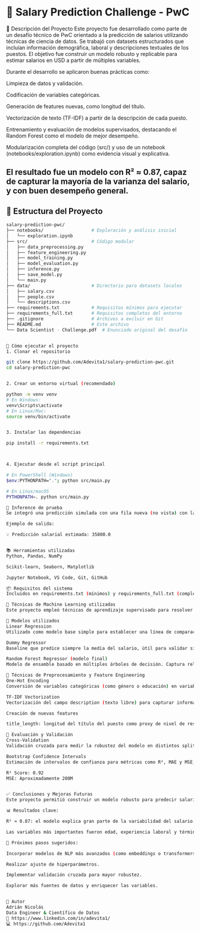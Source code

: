 # 💼 Salary Prediction Challenge - PwC

🧾 Descripción del Proyecto
Este proyecto fue desarrollado como parte de un desafío técnico de PwC orientado a la predicción de salarios utilizando técnicas de ciencia de datos. Se trabajó con datasets estructurados que incluían información demográfica, laboral y descripciones textuales de los puestos. El objetivo fue construir un modelo robusto y replicable para estimar salarios en USD a partir de múltiples variables.

Durante el desarrollo se aplicaron buenas prácticas como:

Limpieza de datos y validación.

Codificación de variables categóricas.

Generación de features nuevas, como longitud del título.

Vectorización de texto (TF-IDF) a partir de la descripción de cada puesto.

Entrenamiento y evaluación de modelos supervisados, destacando el Random Forest como el modelo de mejor desempeño.

Modularización completa del código (src/) y uso de un notebook (notebooks/exploration.ipynb) como evidencia visual y explicativa.

El resultado fue un modelo con R² ≈ 0.87, capaz de capturar la mayoría de la varianza del salario, y con buen desempeño general.
---

## 📁 Estructura del Proyecto

```bash
salary-prediction-pwc/
├── notebooks/                  # Exploración y análisis inicial
│   └── exploration.ipynb
├── src/                        # Código modular
│   ├── data_preprocessing.py
│   ├── feature_engineering.py
│   ├── model_training.py
│   ├── model_evaluation.py
│   ├── inference.py
│   ├── save_model.py
│   └── main.py
├── data/                       # Directorio para datasets locales
│   ├── salary.csv
│   ├── people.csv
│   └── descriptions.csv
├── requirements.txt            # Requisitos mínimos para ejecutar
├── requirements_full.txt       # Requisitos completos del entorno
├── .gitignore                  # Archivos a excluir en Git
├── README.md                   # Este archivo
└── Data Scientist - Challenge.pdf  # Enunciado original del desafío


🚀 Cómo ejecutar el proyecto
1. Clonar el repositorio

git clone https://github.com/Adevita1/salary-prediction-pwc.git
cd salary-prediction-pwc


2. Crear un entorno virtual (recomendado)

python -m venv venv
# En Windows:
venv\Scripts\activate
# En Linux/Mac:
source venv/bin/activate


3. Instalar las dependencias

pip install -r requirements.txt



4. Ejecutar desde el script principal

# En PowerShell (Windows)
$env:PYTHONPATH="."; python src/main.py

# En Linux/macOS
PYTHONPATH=. python src/main.py

🧠 Inference de prueba
Se integró una predicción simulada con una fila nueva (no vista) con las mismas transformaciones aplicadas durante el entrenamiento, asegurando compatibilidad de columnas y estructura.

Ejemplo de salida:

💡 Predicción salarial estimada: 35800.0


📚 Herramientas utilizadas
Python, Pandas, NumPy

Scikit-learn, Seaborn, Matplotlib

Jupyter Notebook, VS Code, Git, GitHub

📦 Requisitos del sistema
Incluidos en requirements.txt (mínimos) y requirements_full.txt (completo del entorno local de desarrollo).

🤖 Técnicas de Machine Learning utilizadas
Este proyecto empleó técnicas de aprendizaje supervisado para resolver un problema de regresión (predicción de salarios a partir de variables demográficas y laborales).

🧠 Modelos utilizados
Linear Regression
Utilizado como modelo base simple para establecer una línea de comparación.

Dummy Regressor
Baseline que predice siempre la media del salario, útil para validar si los modelos agregan valor real.

Random Forest Regressor (modelo final)
Modelo de ensamble basado en múltiples árboles de decisión. Captura relaciones no lineales, es robusto frente a outliers y maneja bien datos mixtos. Mostró el mejor rendimiento general.

🧰 Técnicas de Preprocesamiento y Feature Engineering
One-Hot Encoding
Conversión de variables categóricas (como género o educación) en variables binarias.

TF-IDF Vectorization
Vectorización del campo description (texto libre) para capturar información semántica relevante para el salario.

Creación de nuevas features

title_length: longitud del título del puesto como proxy de nivel de responsabilidad.

📏 Evaluación y Validación
Cross-Validation
Validación cruzada para medir la robustez del modelo en distintos splits.

Bootstrap Confidence Intervals
Estimación de intervalos de confianza para métricas como R², MAE y MSE, aportando una medida de incertidumbre y estabilidad.

R² Score: 0.92
MSE: Aproximadamente 200M


✅ Conclusiones y Mejoras Futuras
Este proyecto permitió construir un modelo robusto para predecir salarios utilizando variables demográficas, laborales y texto libre. Se combinaron técnicas de ingeniería de features, codificación categórica, vectorización TF-IDF y modelos de regresión.

📊 Resultados clave:

R² ≈ 0.87: el modelo explica gran parte de la variabilidad del salario.

Las variables más importantes fueron edad, experiencia laboral y términos clave en la descripción del puesto.

🚀 Próximos pasos sugeridos:

Incorporar modelos de NLP más avanzados (como embeddings o transformers).

Realizar ajuste de hiperparámetros.

Implementar validación cruzada para mayor robustez.

Explorar más fuentes de datos y enriquecer las variables.


👤 Autor
Adrián Nicolás
Data Engineer & Científico de Datos
🔗 https://www.linkedin.com/in/adevita1/
💻 https://github.com/Adevita1
